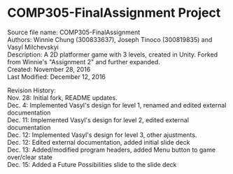 # COMP305-FinalAssignment Project  

Source file name: COMP305-FinalAssignment  
Authors: Winnie Chung (300833637), Joseph Tinoco (300819835) and Vasyl Milchevskyi  
Description: A 2D platformer game with 3 levels, created in Unity. Forked from Winnie's "Assignment 2" and further expanded.  
Created: November 28, 2016  
Last Modified: December 12, 2016  
  
Revision History:  
Nov. 28: Initial fork, README updates.  
Dec. 4: Implemented Vasyl's design for level 1, renamed and edited external documentation  
Dec. 11: Implemented Vasyl's design for level 2, edited external documentation  
Dec. 12: Implemented Vasyl's design for level 3, other ajustments.  
Dec. 12: Edited external documentation, added initial slide deck  
Dec. 13: Added/modified program headers, added Menu button to game over/clear state  
Dec. 15: Added a Future Possibilities slide to the slide deck  